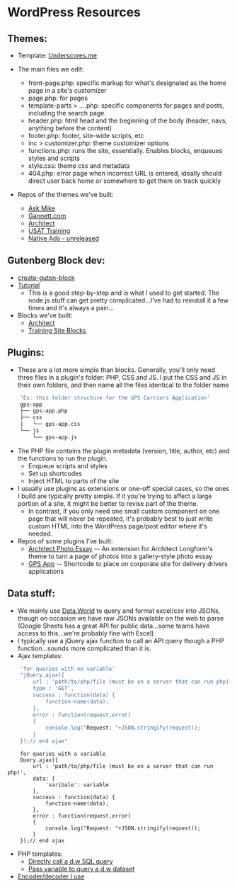 # WordPress Resources


## Themes:
* Template: [Underscores.me](https://underscores.me)
* The main files we edit:
    * front-page.php: specific markup for what's designated as the home page in a site's customizer
    * page.php: for pages
    * template-parts > ....php: specific components for pages and posts, including the search page.
    * header.php: html head and the beginning of the body (header, navs, anything before the content)
    * footer.php: footer, site-wide scripts, etc 
    * inc > customizer.php: theme customizer options
    * functions.php: runs the site, essentially. Enables blocks, enqueues styles and scripts
    * style.css: theme css and metadata
    * 404.php: error page when incorrect URL is entered, ideally should direct user back home or somewhere to get them on track quickly

* Repos of the themes we've built:
    * [Ask Mike](https://github.com/GannettDigital/ask-mike-theme)
    * [Gannett.com](https://github.com/ssmithgannett/corp-site)
    * [Architect](https://github.com/ssmithgannett/architect)
    * [USAT Training](https://github.com/ssmithgannett/training)
    * [Native Ads - unreleased](https://github.com/ssmithgannett/native)

## Gutenberg Block dev:
* [create-guten-block](https://github.com/ahmadawais/create-guten-block)
* [Tutorial](https://css-tricks.com/learning-gutenberg-3-primer-with-create-guten-block/)
    * This is a good step-by-step and is what I used to get started. The node.js stuff can get pretty complicated...I've had to reinstall it a few times and it's always a pain...
* Blocks we've built:
    * [Architect](https://github.com/ssmithgannett/architect-blocks)
    * [Training Site Blocks](https://github.com/ssmithgannett/training-site-blocks)

## Plugins:
* These are a lot more simple than blocks. Generally, you'll only need three files in a plugin's folder: PHP, CSS and JS. I put the CSS and JS in their own folders, and then name all the files identical to the folder name 
```sh
    'Ex: this folder structure for the GPS Carriers Application'
    gps-app
    ├── gps-app.php
    ├── css
    |   └── gps-app.css
    └── js
        └── gps-app.js
```
* The PHP file contains the plugin metadata (version, title, author, etc) and the functions to run the plugin.
    * Enqueue scripts and styles
    * Set up shortcodes
    * Inject HTML to parts of the site
* I usually use plugins as extensions or one-off special cases, so the ones I build are typically pretty simple. If it you're trying to affect a large portion of a site, it might be better to revise part of the theme. 
    * In contrast, if you only need one small custom component on one page that will never be repeated, it's probably best to just write custom HTML into the WordPress page/post editor where it's needed.
* Repos of some plugins I've built:
    * [Architect Photo Essay](https://github.com/ssmithgannett/architect-photo-essay) -- An extension for Architect Longform's theme to turn a page of photos into a gallery-style photo essay
    * [GPS App](https://github.com/ssmithgannett/gps-app) -- Shortcode to place on corporate site for delivery drivers applications

## Data stuff:
* We mainly use [Data.World](https://data.world) to query and format excel/csv into JSONs, though on occasion we have raw JSONs available on the web to parse (Google Sheets has a great API for public data...some teams have access to this...we're probably fine with Excel)
* I typically use a jQuery ajax function to call an API query though a PHP function...sounds more complicated than it is. 
* Ajax templates:
```sh
    'for queries with no variable'
    "jQuery.ajax({
		url : 'path/to/php/file (must be on a server that can run php)',
		type : 'GET',
		success : function(data) {
			function-name(data);
		},
		error : function(request,error)
		{
			console.log("Request: "+JSON.stringify(request));
		}
	});// end ajax"
```

```
    for queries with a variable
    Query.ajax({
		url : 'path/to/php/file (must be on a server that can run php)',
		data: {
			'varibale': variable
		},
		success : function(data) {
	    	function-name(data);
		},
		error : function(request,error)
		{
			console.log("Request: "+JSON.stringify(request));
		}
	});// end ajax
```
* PHP templates:
    * [Directly call a d.w SQL query](https://github.com/ssmithgannett/php-to-d.w-queries/blob/master/no-var.php)
    * [Pass variable to query a d.w dataset](https://github.com/ssmithgannett/php-to-d.w-queries/blob/master/variable.php)
* [Encoder/decoder I use](https://meyerweb.com/eric/tools/dencoder/)

